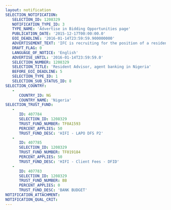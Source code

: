 ```yaml
---
layout: notification
SELECTION_NOTIFICATION: 
   SELECTION_ID: 1208329
   NOTIFICATION_TYPE_ID: 3
   TYPE_NAME: 'Advertise in Bidding Opportunities page'
   PUBLICATION_DATE: '2015-12-17T00:00:00.0'
   EOI_DEADLINE: '2016-01-14T23:59:59.900000000'
   ADVERTISEMENT_TEXT: 'IFC is recruiting for the position of a resident advisor in agent banking to work with an IFC client in Nigeria. Candidates should be experienced in project management and piloting and rolling a network of agents. The resident advisor is expected to work for a period of 150 days over a twelve-month period, starting in Q1 2016 and will spend extended periods of time working within the institution either in Lagos or in Benin City.'
   DRAFT_FLAG: 0
   LANGUAGE_OF_NOTICE: 'English'
   ADVERTISE_UNTIL: '2016-01-14T23:59:59.0'
   SELECTION_NUMBER: 1208329
   SELECTION_TITLE: 'Resident Advisor, agent banking in Nigeria'
   BEFORE_EOI_DEADLINE: 5
   SELECTION_TYPE_ID: 1
   SELECTION_SUB_STATUS_ID: 8
SELECTION_COUNTRY: 
   - 
      COUNTRY_ID: NG
      COUNTRY_NAME: 'Nigeria'
SELECTION_TRUST_FUND: 
   - 
      ID: 407784
      SELECTION_ID: 1208329
      TRUST_FUND_NUMBER: TF0A1593
      PERCENT_APPLIES: 50
      TRUST_FUND_DESC: 'HIFI - LAPO DFS P2'
   - 
      ID: 407785
      SELECTION_ID: 1208329
      TRUST_FUND_NUMBER: TF019184
      PERCENT_APPLIES: 50
      TRUST_FUND_DESC: 'HIFI - Client Fees - DFID'
   - 
      ID: 407783
      SELECTION_ID: 1208329
      TRUST_FUND_NUMBER: BB
      PERCENT_APPLIES: 0
      TRUST_FUND_DESC: 'BANK BUDGET'
NOTIFICATION_ATTACHMENT: 
NOTIFICATION_QUAL_CRIT: 
---
```

